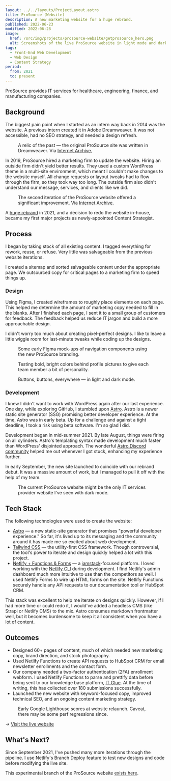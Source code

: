 ```yaml
---
layout: ../../layouts/ProjectLayout.astro
title: ProSource (Website)
description: A new marketing website for a huge rebrand.
published: 2022-06-23
modified: 2022-06-28
image:
  href: /src/img/projects/prosource-website/getprosource_hero.png
  alt: Screenshots of the live ProSource website in light mode and dark mode color schemes.
tags: 
  - Front-End Web Development
  - Web Design
  - Content Strategy
period:
  from: 2021
  to: present
---
```


ProSource provides IT services for healthcare, engineering, finance, and manufacturing companies.

## Background

The biggest pain point when I started as an intern way back in 2014 was the website. A previous intern created it in Adobe Dreamweaver. It was not accessible, had no SEO strategy, and needed a design refresh.

<Figure
  image={{
    href: "/src/img/projects/prosource-website/pstsonline.png",
    alt: "A screenshot of the www.pstsonline.com website from December 2014, via the Internet Archive's Wayback Machine."
  }}
>
  A relic of the past &mdash; the original ProSource site was written in Dreamweaver. Via <a href="https://web.archive.org/web/20150710010642/http://www.pstsonline.com/" rel="nofollow noopener noreferer">Internet Archive.</a>
</Figure>

In 2019, ProSource hired a marketing firm to update the website. Hiring an outside firm didn't yield better results. They used a custom WordPress theme in a multi-site environment, which meant I couldn't make changes to the website myself. All change requests or layout tweaks had to flow through the firm, so they took way too long. The outside firm also didn't understand our message, services, and clients like we did.

<Figure
  image={{
    href: "/src/img/projects/prosource-website/pstsonline_2.png",
    alt: "A screenshot of the second www.pstsonline.com website interface from December 2019, via the Internet Archive's Wayback Machine."
  }}
>
  The second iteration of the ProSource website offered a significant improvement. Via <a href="https://web.archive.org/web/20191213101208/https://www.pstsonline.com/" rel="nofollow noopener noreferer">Internet Archive.</a>
</Figure>

A [huge rebrand](/work/prosource-rebrand) in 2021, and a decision to redo the website in-house, became my first major projects as newly-appointed Content Strategist.

## Process

I began by taking stock of all existing content. I tagged everything for rework, reuse, or refuse. Very little was salvageable from the previous website iterations.

I created a sitemap and sorted salvageable content under the appropriate page. We outsourced copy for critical pages to a marketing firm to speed things up.

### Design

Using Figma, I created wireframes to roughly place elements on each page. This helped me determine the amount of marketing copy needed to fill in the blanks. After I finished each page, I sent it to a small group of customers for feedback. The feedback helped us reduce IT jargon and build a more approachable design.

I didn't worry too much about creating pixel-perfect designs. I like to leave a little wiggle room for last-minute tweaks while coding up the designs.

<Figure 
  image={{
    href: "/src/img/projects/prosource-website/getprosource_wireframes.png",
    alt: "Wireframe mock-ups designed in Figma. The wireframes are mega menu components in light mode and dark mode color schemes."
  }}
>
  Some early Figma mock-ups of navigation components using the new ProSource branding.
</Figure>

<Figure
  image={{
    href: "/src/img/projects/prosource-website/getprosource_wireframes_2.png",
    alt: "Wireframe mock-ups designed in Figma. ProSource team members' profile photos with colorful backgrounds are set in two color schemes, light mode and dark mode."
  }}
>
  Testing bold, bright colors behind profile pictures to give each team member a bit of personality.
</Figure>

<Figure
  image={{
    href: "/src/img/projects/prosource-website/getprosource_wireframes_3.png",
    alt: "Button components designed in Figma. There are primary buttons, secondary buttons, and icon buttons in light mode and dark mode color schemes."
  }}
>
  Buttons, buttons, everywhere &mdash; in light and dark mode.
</Figure>

### Development

I knew I didn't want to work with WordPress again after our last experience. One day, while exploring GitHub, I stumbled upon [Astro](https://astro.build/). Astro is a newer static site generator (SSG) promising better developer experience. At the time, Astro was in early beta. Up for a challenge and against a tight deadline, I took a risk using beta software. I'm so glad I did.

Development began in mid-summer 2021. By late August, things were firing on all cylinders. Astro's templating syntax made development much faster than WordPress' disjointed approach. The wonderful [Astro Discord community](https://astro.build/chat) helped me out whenever I got stuck, enhancing my experience further.

In early September, the new site launched to coincide with our rebrand debut. It was a massive amount of work, but I managed to pull it off with the help of my team.

<Figure
  image={{
    href: "/src/img/projects/prosource-website/getprosource_lightmode_darkmode.png",
    alt: "Screenshots of the live ProSource website in light mode and dark mode color schemes."
  }}
>
  The current ProSource website might be the only IT services provider website I've seen with dark mode.
</Figure>

## Tech Stack

The following technologies were used to create the website:

- [Astro](https://astro.build/) — a new static-site generator that promises "powerful developer experience." So far, it's lived up to its messaging and the community around it has made me so excited about web development.
- [Tailwind CSS](https://tailwindcss.com/) — the utility-first CSS framework. Though controversial, the tool's power to iterate and design quickly helped a lot with this project.
- [Netlify + Functions & Forms](https://www.netlify.com/) — a [jamstack](https://jamstack.org/what-is-jamstack/)-focused platform. I loved working with the [Netlify CLI](https://cli.netlify.com/) during development. I find Netlify's admin dashboard  much more intuitive to use than the competitors as well. I used Netlify Forms to wire up HTML forms on the site. Netlify Functions securely handle any API requests to our documentation tool or HubSpot CRM.

This stack was excellent to help me iterate on designs quickly. However, if I had more time or could redo it, I would've added a headless CMS (like Strapi or Netlify CMS) to the mix. Astro consumes markdown frontmatter well, but it becomes burdensome to keep it all consistent when you have a lot of content.

## Outcomes

- Designed 60+ pages of content, much of which needed new marketing copy, brand direction, and stock photography.
- Used Netlify Functions to create API requests to HubSpot CRM for email newsletter enrollments and the contact form.
- Our company needed a two-factor authentication (2FA) enrollment webform. I used Netlify Functions to parse and prettify data before being sent to our knowledge base platform, [IT Glue](https://itglue.com/). At the time of writing, this has collected over 180 submissions successfully.
- Launched the new website with keyword-focused copy, improved technical SEO, and an ongoing content marketing strategy.

<Figure
  image={{
    href: "/src/img/projects/prosource-website/lighthouse_scores.png",
    alt: "The Google Lighthouse scores for www.getprosource.com. The Performance score is 97/100, the Accessibility score is 100/100, the Best Practices score is 100/100, and the SEO score is 100/100."
  }}
>
  Early Google Lighthouse scores at website relaunch. Caveat, there may be some perf regressions since.
</Figure>


&rarr; [Visit the live website](https://www.getprosource.com/)

## What's Next?

Since September 2021, I've pushed many more iterations through the pipeline. I use Netlify's Branch Deploy feature to test new designs and code before modifying the live site.

This experimental branch of the ProSource website [exists here](https://next--getprosource.netlify.app/).
